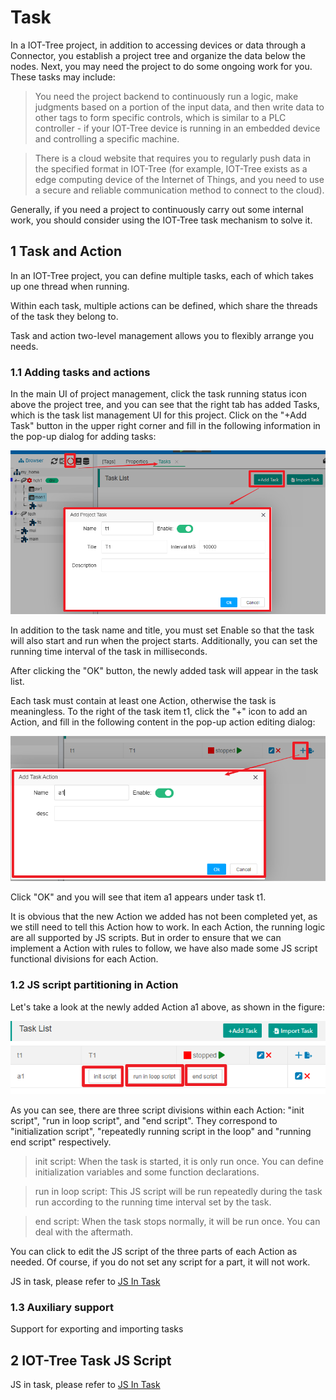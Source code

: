 Task
==



In a IOT-Tree project, in addition to accessing devices or data through a Connector, you establish a project tree and organize the data below the nodes. Next, you may need the project to do some ongoing work for you. These tasks may include:

>You need the project backend to continuously run a logic, make judgments based on a portion of the input data, and then write data to other tags to form specific controls, which is similar to a PLC controller - if your IOT-Tree device is running in an embedded device and controlling a specific machine.

>There is a cloud website that requires you to regularly push data in the specified format in IOT-Tree (for example, IOT-Tree exists as a edge computing device of the Internet of Things, and you need to use a secure and reliable communication method to connect to the cloud).

Generally, if you need a project to continuously carry out some internal work, you should consider using the IOT-Tree task mechanism to solve it.


## 1 Task and Action



In an IOT-Tree project, you can define multiple tasks, each of which takes up one thread when running.

Within each task, multiple actions can be defined, which share the threads of the task they belong to.

Task and action two-level management allows you to flexibly arrange you needs.


### 1.1 Adding tasks and actions



In the main UI of project management, click the task running status icon above the project tree, and you can see that the right tab has added Tasks, which is the task list management UI for this project. Click on the "+Add Task" button in the upper right corner and fill in the following information in the pop-up dialog for adding tasks:


<img src="../img/main/m021.png" />


In addition to the task name and title, you must set Enable so that the task will also start and run when the project starts. Additionally, you can set the running time interval of the task in milliseconds.

After clicking the "OK" button, the newly added task will appear in the task list.

Each task must contain at least one Action, otherwise the task is meaningless. To the right of the task item t1, click the "+" icon to add an Action, and fill in the following content in the pop-up action editing dialog:

<img src="../img/main/m022.png" />


Click "OK" and you will see that item a1 appears under task t1.

It is obvious that the new Action we added has not been completed yet, as we still need to tell this Action how to work. In each Action, the running logic are all supported by JS scripts. But in order to ensure that we can implement a Action with rules to follow, we have also made some JS script functional divisions for each Action. 

### 1.2 JS script partitioning in Action

Let's take a look at the newly added Action a1 above, as shown in the figure:

<img src="../img/main/m023.png" />



As you can see, there are three script divisions within each Action: "init script", "run in loop script", and "end script". They correspond to "initialization script", "repeatedly running script in the loop" and "running end script" respectively.

>init script: When the task is started, it is only run once. You can define initialization variables and some function declarations.

>run in loop script: This JS script will be run repeatedly during the task run according to the running time interval set by the task.

>end script: When the task stops normally, it will be run once. You can deal with the aftermath.

You can click to edit the JS script of the three parts of each Action as needed. Of course, if you do not set any script for a part, it will not work.


JS in task, please refer to [JS In Task][js_in_task]

### 1.3 Auxiliary support


Support for exporting and importing tasks


## 2 IOT-Tree Task JS Script

JS in task, please refer to [JS In Task][js_in_task]


[js_in_task]:../js/js_in_task.md
